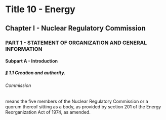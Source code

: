 
# Title 10 - Energy
## Chapter I - Nuclear Regulatory Commission
### PART 1 - STATEMENT OF ORGANIZATION AND GENERAL INFORMATION
#### Subpart A - Introduction
##### § 1.1 Creation and authority.
###### Commission

means the five members of the Nuclear Regulatory Commission or a quorum thereof sitting as a body, as provided by section 201 of the Energy Reorganization Act of 1974, as amended.
